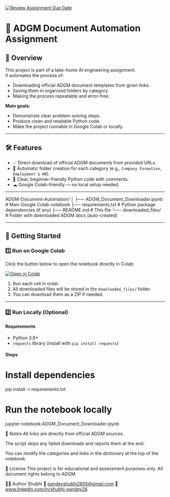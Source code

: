 [![Review Assignment Due Date](https://classroom.github.com/assets/deadline-readme-button-22041afd0340ce965d47ae6ef1cefeee28c7c493a6346c4f15d667ab976d596c.svg)](https://classroom.github.com/a/vgbm4cZ0)
# 📄 ADGM Document Automation Assignment

## 📌 Overview
This project is part of a take-home AI engineering assignment.  
It automates the process of:
- Downloading official ADGM document templates from given links.
- Saving them in organized folders by category.
- Making the process repeatable and error-free.

**Main goals:**
- Demonstrate clear problem-solving steps.
- Produce clean and readable Python code.
- Make the project runnable in Google Colab or locally.

---

## 🛠 Features
- ✅ Direct download of official ADGM documents from provided URLs.
- 📂 Automatic folder creation for each category (e.g., `Company Formation`, `Employment & HR`).
- 🧹 Clear, beginner-friendly Python code with comments.
- ☁ Google Colab-friendly — no local setup needed.

---

ADGM-Document-Automation/
│
├── ADGM_Document_Downloader.ipynb # Main Google Colab notebook
├── requirements.txt # Python package dependencies (if any)
├── README.md # This file
└── downloaded_files/ # Folder with downloaded ADGM docs (auto-created)


---

## 🚀 Getting Started

### **1️⃣ Run on Google Colab**
Click the button below to open the notebook directly in Colab:  

[![Open in Colab](https://colab.research.google.com/assets/colab-badge.svg)](https://colab.research.google.com/github/YOUR_GITHUB_USERNAME/YOUR_REPO_NAME/blob/main/ADGM_Document_Downloader.ipynb)

1. Run each cell in order.
2. All downloaded files will be stored in the `downloaded_files/` folder.
3. You can download them as a ZIP if needed.

---

### **2️⃣ Run Locally (Optional)**
#### **Requirements**
- Python 3.8+
- `requests` library (install with `pip install requests`)

#### **Steps**

# Install dependencies
pip install -r requirements.txt

# Run the notebook locally
jupyter notebook ADGM_Document_Downloader.ipynb

🧠 Notes
All links are directly from official ADGM sources.

The script skips any failed downloads and reports them at the end.

You can modify the categories and links in the dictionary at the top of the notebook.

📜 License
This project is for educational and assessment purposes only.
All document rights belong to ADGM.

👩‍💻 Author
Shubhi
📧 pandeyshubhi2605@gmail.com
🔗 www.linkedin.com/in/shubhi-pandey26
